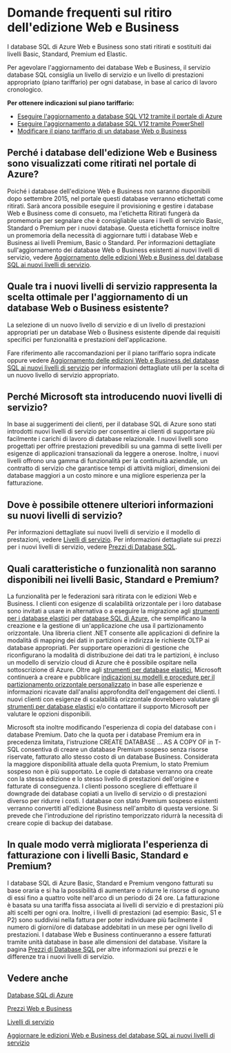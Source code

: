 <properties
   pageTitle="Domande frequenti sul ritiro dell'edizione Web e Business dei database di SQL Azure | Microsoft Azure"
   description="Informazioni sul ritiro dei database Web e Business di SQL Azure e sulle caratteristiche e funzionalità dei nuovi livelli di servizio."
   services="sql-database"
   documentationCenter="na"
   authors="stevestein"
   manager="jeffreyg"
   editor="monicar" />
<tags
   ms.service="sql-database"
   ms.devlang="na"
   ms.topic="article"
   ms.tgt_pltfrm="na"
   ms.workload="data-management"
   ms.date="12/01/2015"
   ms.author="sstein" />

# Domande frequenti sul ritiro dell'edizione Web e Business

I database SQL di Azure Web e Business sono stati ritirati e sostituiti dai livelli Basic, Standard, Premium ed Elastic.

Per agevolare l'aggiornamento dei database Web e Business, il servizio database SQL consiglia un livello di servizio e un livello di prestazioni appropriato (piano tariffario) per ogni database, in base al carico di lavoro cronologico.

**Per ottenere indicazioni sul piano tariffario:**

- [Eseguire l'aggiornamento a database SQL V12 tramite il portale di Azure](sql-database-upgrade-server-portal.md)
- [Eseguire l'aggiornamento a database SQL V12 tramite PowerShell](sql-database-upgrade-server-powershell.md)
- [Modificare il piano tariffario di un database Web o Business](sql-database-service-tier-advisor.md)



## Perché i database dell'edizione Web e Business sono visualizzati come ritirati nel portale di Azure?

Poiché i database dell'edizione Web e Business non saranno disponibili dopo settembre 2015, nel portale questi database verranno etichettati come ritirati. Sarà ancora possibile eseguire il provisioning e gestire i database Web e Business come di consueto, ma l'etichetta Ritirati fungerà da promemoria per segnalare che è consigliabile usare i livelli di servizio Basic, Standard o Premium per i nuovi database. Questa etichetta fornisce inoltre un promemoria della necessità di aggiornare tutti i database Web e Business ai livelli Premium, Basic o Standard. Per informazioni dettagliate sull'aggiornamento dei database Web o Business esistenti ai nuovi livelli di servizio, vedere [Aggiornamento delle edizioni Web e Business del database SQL ai nuovi livelli di servizio](sql-database-upgrade-new-service-tiers.md).

## Quale tra i nuovi livelli di servizio rappresenta la scelta ottimale per l'aggiornamento di un database Web o Business esistente?

La selezione di un nuovo livello di servizio e di un livello di prestazioni appropriati per un database Web o Business esistente dipende dai requisiti specifici per funzionalità e prestazioni dell'applicazione.

Fare riferimento alle raccomandazioni per il piano tariffario sopra indicate oppure vedere [Aggiornamento delle edizioni Web e Business del database SQL ai nuovi livelli di servizio](sql-database-upgrade-new-service-tiers.md) per informazioni dettagliate utili per la scelta di un nuovo livello di servizio appropriato.

## Perché Microsoft sta introducendo nuovi livelli di servizio?

In base ai suggerimenti dei clienti, per il database SQL di Azure sono stati introdotti nuovi livelli di servizio per consentire ai clienti di supportare più facilmente i carichi di lavoro di database relazionale. I nuovi livelli sono progettati per offrire prestazioni prevedibili su una gamma di sette livelli per esigenze di applicazioni transazionali da leggere a onerose. Inoltre, i nuovi livelli offrono una gamma di funzionalità per la continuità aziendale, un contratto di servizio che garantisce tempi di attività migliori, dimensioni dei database maggiori a un costo minore e una migliore esperienza per la fatturazione.

## Dove è possibile ottenere ulteriori informazioni su nuovi livelli di servizio?

Per informazioni dettagliate sui nuovi livelli di servizio e il modello di prestazioni, vedere [Livelli di servizio](sql-database-service-tiers.md). Per informazioni dettagliate sui prezzi per i nuovi livelli di servizio, vedere [Prezzi di Database SQL](https://azure.microsoft.com/pricing/details/sql-database/).

## Quali caratteristiche o funzionalità non saranno disponibili nei livelli Basic, Standard e Premium?

La funzionalità per le federazioni sarà ritirata con le edizioni Web e Business. I clienti con esigenze di scalabilità orizzontale per i loro database sono invitati a usare in alternativa o a eseguire la migrazione agli [strumenti per i database elastici](sql-database-elastic-scale-get-started.md) per [database SQL di Azure](sql-database-elastic-scale-get-started.md), che semplificano la creazione e la gestione di un'applicazione che usa il partizionamento orizzontale. Una libreria client .NET consente alle applicazioni di definire la modalità di mapping dei dati in partizioni e indirizza le richieste OLTP ai database appropriati. Per supportare operazioni di gestione che riconfigurano la modalità di distribuzione dei dati tra le partizioni, è incluso un modello di servizio cloud di Azure che è possibile ospitare nella sottoscrizione di Azure. Oltre agli [strumenti per database elastici](sql-database-elastic-scale-get-started.md), Microsoft continuerà a creare e pubblicare [indicazioni su modelli e procedure per il partizionamento orizzontale personalizzato](https://msdn.microsoft.com/library/azure/dn764977.aspx) in base alle esperienze e informazioni ricavate dall'analisi approfondita dell'engagement dei clienti. I nuovi clienti con esigenze di scalabilità orizzontale dovrebbero valutare gli [strumenti per database elastici](sql-database-elastic-scale-get-started.md) e/o contattare il supporto Microsoft per valutare le opzioni disponibili.

Microsoft sta inoltre modificando l'esperienza di copia del database con i database Premium. Dato che la quota per i database Premium era in precedenza limitata, l'istruzione CREATE DATABASE … AS A COPY OF in T-SQL consentiva di creare un database Premium sospeso senza risorse riservate, fatturato allo stesso costo di un database Business. Considerata la maggiore disponibilità attuale della quota Premium, lo stato Premium sospeso non è più supportato. Le copie di database verranno ora create con la stessa edizione e lo stesso livello di prestazioni dell'origine e fatturate di conseguenza. I clienti possono scegliere di effettuare il downgrade dei database copiati a un livello di servizio o di prestazioni diverso per ridurre i costi. I database con stato Premium sospeso esistenti verranno convertiti all'edizione Business nell'ambito di questa versione. Si prevede che l'introduzione del ripristino temporizzato ridurrà la necessità di creare copie di backup dei database.

## In quale modo verrà migliorata l'esperienza di fatturazione con i livelli Basic, Standard e Premium?

I database SQL di Azure Basic, Standard e Premium vengono fatturati su base oraria e si ha la possibilità di aumentare o ridurre le risorse di ognuno di essi fino a quattro volte nell'arco di un periodo di 24 ore. La fatturazione è basata su una tariffa fissa associata ai livelli di servizio e di prestazioni più alti scelti per ogni ora. Inoltre, i livelli di prestazioni (ad esempio: Basic, S1 e P2) sono suddivisi nella fattura per poter individuare più facilmente il numero di giorni/ore di database addebitati in un mese per ogni livello di prestazioni. I database Web e Business continueranno a essere fatturati tramite unità database in base alle dimensioni del database. Visitare la pagina [Prezzi di Database SQL](https://azure.microsoft.com/pricing/details/sql-database/) per altre informazioni sui prezzi e le differenze tra i nuovi livelli di servizio.


## Vedere anche

[Database SQL di Azure](https://azure.microsoft.com/documentation/services/sql-database/)

[Prezzi Web e Business](https://azure.microsoft.com/pricing/details/sql-database/web-business/)

[Livelli di servizio](sql-database-service-tiers.md)

[Aggiornare le edizioni Web e Business del database SQL ai nuovi livelli di servizio](sql-database-upgrade-new-service-tiers.md)

<!---HONumber=AcomDC_0128_2016-->